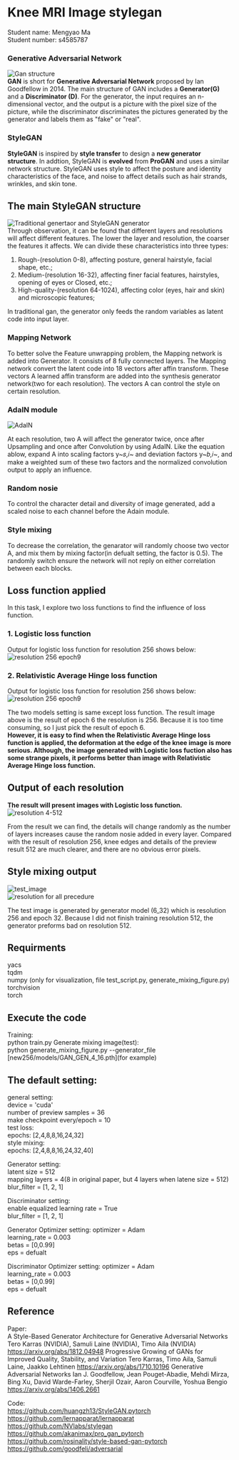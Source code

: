 # **Knee MRI Image stylegan**
Student name: Mengyao Ma  
Student number: s4585787  

### Generative Adversarial Network 
![Gan structure](https://github.com/MMMMMYY/PatternFlow/blob/topic-recognition/recognition/45857876/images/gan.png)  
**GAN** is short for **Generative Adversarial Network** proposed by Ian Goodfellow in 2014. The main structure of GAN includes a **Generator(G)** and a **Discriminator (D)**.  For the generator, the input requires an n-dimensional vector, and the output is a picture with the pixel size of the picture, while the discriminator discriminates the pictures generated by the generator and labels them as "fake" or "real".   


### StyleGAN
**StyleGAN** is inspired by **style transfer**  to design a **new generator structure**.  In addtion, StyleGAN is **evolved** from **ProGAN** and uses a similar network structure. StyleGAN uses style to affect the posture and identity characteristics of the face, and noise to affect details such as hair strands, wrinkles, and skin tone. 


## The main StyleGAN structure  
![Traditional genertaor and StyleGAN generator](https://github.com/MMMMMYY/PatternFlow/blob/topic-recognition/recognition/45857876/images/v2-f1db8c75f4efd04e7eef68b56fefc4d3_1440w.jpg)  
Through observation, it can be found that different layers and resolutions will affect different features. The lower the layer and resolution, the coarser the features it affects. We can divide these characteristics into three types:  
1. Rough-(resolution 0-8), affecting posture, general hairstyle, facial shape, etc.; 
2. Medium-(resolution 16-32), affecting finer facial features, hairstyles, opening of eyes or Closed, etc.; 
3. High-quality-(resolution 64-1024), affecting color (eyes, hair and skin) and microscopic features;  


In traditional gan, the generator only feeds the random variables as latent code into input layer.
### Mapping Network

To better solve the Feature unwrapping problem, the Mapping network is added into Generator. It consists of 8 fully connected layers. The Mapping network convert the latent code into 18 vectors after affin transform. These vectors A learned affin transform are added into the synthesis generator network(two for each resolution). The vectors A can control the style on certain resolution.

### AdaIN module

![AdaIN](https://github.com/MMMMMYY/PatternFlow/blob/topic-recognition/recognition/45857876/images/20190325144840976.png)   

At each resolution, two A will affect the generator twice, once after Upsampling and once after Convolution by using AdaIN.
Like the equation ablow, expand A into scaling factors y~𝑠,𝑖~ and deviation factors y~𝑏,𝑖~, and make a weighted sum of these two factors and the normalized convolution output to apply an influence.  

### Random nosie

To control the character detail and diversity of image generated, add a scaled noise to each channel before the Adain module. 

### Style mixing

To decrease the correlation, the genarator will randomly choose two vector A, and mix them by mixing factor(in defualt setting, the factor is 0.5). The randomly switch ensure the network will not reply on either correlation between each blocks.    

## **Loss function applied**

In this task, I explore two loss functions to find the influence of loss function.  

### 1.  Logistic loss function
Output for logistic loss function for resolution 256 shows below:  
![resolution 256 epoch9](https://github.com/MMMMMYY/PatternFlow/blob/topic-recognition/recognition/45857876/images/logistic_256gen_6_9_1.png)

### 2. Relativistic Average Hinge loss function
Output for logistic loss function for resolution 256 shows below:  
![resolution 256 epoch9](https://github.com/MMMMMYY/PatternFlow/blob/topic-recognition/recognition/45857876/images/rahingegen_6_9_1.png) 


The two models setting is same except loss function. The result image above is the result of epoch 6 the resolution is 256. Because it is too time consuming, so I just pick the result of epoch 6.  
**However, it is easy to find when the Relativistic Average Hinge loss function is applied, the deformation at the edge of the knee image is more serious. Although, the image generated with Logistic loss fuction also has some strange pixels, it performs better than image with Relativistic Average Hinge loss function.**



## **Output of each resolution**
**The result will present images with Logistic loss function.**
![resolution 4-512](https://github.com/MMMMMYY/PatternFlow/blob/topic-recognition/recognition/45857876/images/output512.jpg) 

From the result we can find, the details will change randomly as the number of layers increases cause the random nosie added in every layer. Compared with the result of resolution 256, knee edges and details of  the preview result 512 are much clearer, and there are no obvious error pixels.

## **Style mixing output**

![test_image](https://github.com/MMMMMYY/PatternFlow/blob/topic-recognition/recognition/45857876/images/figure03-style-mixing.png)  
![resolution for all precedure](https://github.com/MMMMMYY/PatternFlow/blob/topic-recognition/recognition/45857876/images/resolution256.gif)

The test image is generated by generator model (6_32) which is resolution 256 and epoch 32. Because I did not finish training resolution 512, the generator preforms bad on resolution 512.
## Requirments

yacs  
tqdm  
numpy (only for visualization, file test_script.py, generate_mixing_figure.py)  
torchvision  
torch  

## Execute the code
Training:  
    python train.py 
Generate mixing image(test):    
    python generate_mixing_figure.py --generator_file [new256/models/GAN_GEN_4_16.pth](for example)


## The default setting:  

general setting:  
    device = 'cuda'  
    number of preview samples = 36  
    make checkpoint every/epoch = 10  
    test loss:  
        epochs: [2,4,8,8,16,24,32]  
    style mixing:  
        epochs: [2,4,8,8,16,24,32,40]  

Generator setting:  
    latent size = 512  
    mapping layers = 4(8 in original paper, but 4 layers when latene size = 512)  
    blur_filter = [1, 2, 1]   

Discriminator setting:  
    enable equalized learning rate = True  
    blur_filter = [1, 2, 1]  

Generator Optimizer setting:
    optimizer = Adam  
    learning_rate = 0.003  
    betas = [0,0.99]  
    eps = defualt

Discriminator Optimizer setting:
    optimizer = Adam  
    learning_rate = 0.003  
    betas = [0,0.99]  
    eps = defualt
    
    

## Reference
Paper:  
A Style-Based Generator Architecture for Generative Adversarial Networks
Tero Karras (NVIDIA), Samuli Laine (NVIDIA), Timo Aila (NVIDIA)
https://arxiv.org/abs/1812.04948
Progressive Growing of GANs for Improved Quality, Stability, and Variation
Tero Karras, Timo Aila, Samuli Laine, Jaakko Lehtinen
https://arxiv.org/abs/1710.10196
Generative Adversarial Networks
Ian J. Goodfellow, Jean Pouget-Abadie, Mehdi Mirza, Bing Xu, David Warde-Farley, Sherjil Ozair, Aaron Courville, Yoshua Bengio
https://arxiv.org/abs/1406.2661

Code:   
https://github.com/huangzh13/StyleGAN.pytorch  
https://github.com/lernapparat/lernapparat
https://github.com/NVlabs/stylegan
https://github.com/akanimax/pro_gan_pytorch
https://github.com/rosinality/style-based-gan-pytorch
https://github.com/goodfeli/adversarial
